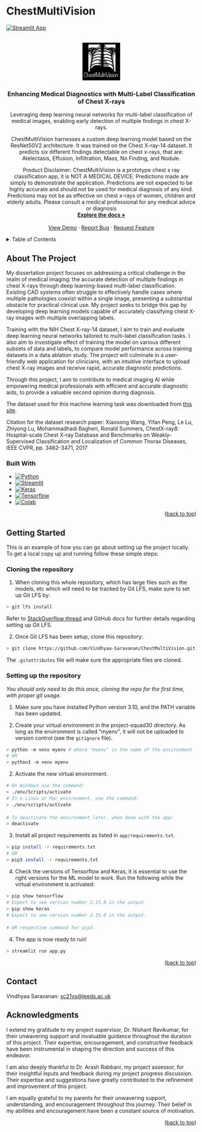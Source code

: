 # ChestMultiVision
[![Streamlit App](https://static.streamlit.io/badges/streamlit_badge_black_white.svg)]([URL_TO_YOUR_APP](https://chestmultivision.streamlit.app/))

<!-- LICENSE FOR THE README TEMPLATE USED FROM https://github.com/othneildrew/Best-README-Template

MIT License

Copyright (c) 2021 Othneil Drew

Permission is hereby granted, free of charge, to any person obtaining a copy
of this software and associated documentation files (the "Software"), to deal
in the Software without restriction, including without limitation the rights
to use, copy, modify, merge, publish, distribute, sublicense, and/or sell
copies of the Software, and to permit persons to whom the Software is
furnished to do so, subject to the following conditions:

The above copyright notice and this permission notice shall be included in all
copies or substantial portions of the Software.

THE SOFTWARE IS PROVIDED "AS IS", WITHOUT WARRANTY OF ANY KIND, EXPRESS OR
IMPLIED, INCLUDING BUT NOT LIMITED TO THE WARRANTIES OF MERCHANTABILITY,
FITNESS FOR A PARTICULAR PURPOSE AND NONINFRINGEMENT. IN NO EVENT SHALL THE
AUTHORS OR COPYRIGHT HOLDERS BE LIABLE FOR ANY CLAIM, DAMAGES OR OTHER
LIABILITY, WHETHER IN AN ACTION OF CONTRACT, TORT OR OTHERWISE, ARISING FROM,
OUT OF OR IN CONNECTION WITH THE SOFTWARE OR THE USE OR OTHER DEALINGS IN THE
SOFTWARE.-->

<!-- Improved compatibility of back to top link: See: https://github.com/othneildrew/Best-README-Template/pull/73 -->
<a name="readme-top"></a>
<!--
*** Thanks for checking out the Best-README-Template. If you have a suggestion
*** that would make this better, please fork the repo and create a pull request
*** or simply open an issue with the tag "enhancement".
*** Don't forget to give the project a star!
*** Thanks again! Now go create something AMAZING! :D
-->


<!-- PROJECT LOGO -->
<br />
<div align="center">
  <a href="https://github.com/Vindhyaa-Saravanan/final-year-project-Vindhyaa-Saravanan">
    <img src="app\logo.jpg" alt="Logo" width="100" height="100">
  </a>

<h3 align="center">Enhancing Medical Diagnostics with Multi-Label Classification of Chest X-rays</h3>

  <p align="center">
    Leveraging deep learning neural networks for multi-label classification of medical images, enabling early detection of multiple findings in chest X-rays.

ChestMultiVision harnesses a custom deep learning model based on the ResNet50V2 architecture. It was trained on the Chest X-ray-14 dataset. It predicts six different findings detectable on chest x-rays, that are: Atelectasis, Effusion, Infiltration, Mass, No Finding, and Nodule.
    
Product Disclaimer: ChestMultiVision is a prototype chest x ray classification app, it is NOT A MEDICAL DEVICE. Predictions made are simply to demonstrate the application. Predictions are not expected to be highly accurate and should not be used for medical diagnosis of any kind. Predictions may not be as effective on chest x-rays of women, children and elderly adults. Please consult a medical professional for any medical advice or diagnosis
    <br />
    <a href="https://github.com/Vindhyaa-Saravanan/final-year-project-Vindhyaa-Saravanan"><strong>Explore the docs »</strong></a>
    <br />
    <br />
    <a href="https://github.com/Vindhyaa-Saravanan/final-year-project-Vindhyaa-Saravanan">View Demo</a>
    ·
    <a href="https://github.com/uol-feps-soc-comp3931-2324-classroom/final-year-project-Vindhyaa-Saravanan/issues">Report Bug</a>
    ·
    <a href="https://github.com/uol-feps-soc-comp3931-2324-classroom/final-year-project-Vindhyaa-Saravanan/issues">Request Feature</a>
  </p>
</div>



<!-- TABLE OF CONTENTS -->
<details>
  <summary>Table of Contents</summary>
  <ol>
    <li>
      <a href="#about-the-project">About The Project</a>
      <ul>
        <li><a href="#built-with">Built With</a></li>
      </ul>
    </li>
    <li>
      <a href="#getting-started">Getting Started</a>
      <ul>
        <li><a href="#prerequisites">Prerequisites</a></li>
        <li><a href="#installation">Installation</a></li>
      </ul>
    </li>
    <li><a href="#contact">Contact</a></li>
    <li><a href="#acknowledgments">Acknowledgments</a></li>
  </ol>
</details>



<!-- ABOUT THE PROJECT -->
## About The Project

My dissertation project focuses on addressing a critical challenge in the realm of medical imaging: the accurate detection of multiple findings in chest X-rays through deep learning-based multi-label classification. Existing CAD systems often struggle to effectively handle cases where multiple pathologies coexist within a single image, presenting a substantial obstacle for practical clinical use. My project seeks to bridge this gap by developing deep learning models capable of accurately classifying chest X-ray images with multiple overlapping labels.

Training with the NIH Chest X-ray-14 dataset, I aim to train and evaluate deep learning neural networks tailored to multi-label classification tasks. I also aim to investigate effect of training the model on various different subsets of data and labels, to compare model performance across training datasets in a data ablation study. The project will culminate in a user-friendly web application for clinicians, with an intuitive interface to upload chest X-ray images and receive rapid, accurate diagnostic predictions.

Through this project, I aim to contribute to medical imaging AI while empowering medical professionals with efficient and accurate diagnostic aids, to provide a valuable second opinion during diagnosis.

The dataset used for this machine learning task was downloaded from <a href="https://nihcc.app.box.com/v/ChestXray-NIHCC">this site</a>.

Citation for the dataset research paper: Xiaosong Wang, Yifan Peng, Le Lu, Zhiyong Lu, Mohammadhadi Bagheri, Ronald Summers, ChestX-ray8: Hospital-scale Chest X-ray Database and Benchmarks on Weakly-Supervised Classification and Localization of Common Thorax Diseases, IEEE CVPR, pp. 3462-3471, 2017

### Built With

* [![Python][Python.com]][Python-url]
* [![Streamlit][Streamlit.com]][Streamlit-url]
* [![Keras][Keras.com]][Keras-url]
* [![Tensorflow][Tensorflow.com]][Tensorflow-url]
* [![Colab][Colab.com]][Colab-url]

<p align="right">(<a href="#readme-top">back to top</a>)</p>


<!-- GETTING STARTED -->
## Getting Started

This is an example of how you can go about setting up the project locally.
To get a local copy up and running follow these simple steps:

### Cloning the repository

1. When cloning this whole repository, which has large files such as the models, etc which will need to be tracked by Git LFS, make sure to set up Git LFS by:

```bash
> git lfs install
```
Refer to [StackOverflow thread](https://example.com) and GitHub docs for further details regarding setting up Git LFS.

2. Once Git LFS has been setup, clone this repository: 
```bash
> git clone https://github.com/Vindhyaa-Saravanan/ChestMultiVision.git
```
The `.gitattributes` file will make sure the appropriate files are cloned.

### Setting up the repository
*You should only need to do this once, cloning the repo for the first time, with proper git usage.*

1. Make sure you have installed Python version 3.10, and the PATH variable has been updated.

2. Create your virtual environment in the project-squad30 directory. As long as the environment is called "myenv", it will not be uploaded to version control (see the `gitignore` file).

```bash
> python -m venv myenv # where "myenv" is the name of the environment
# OR
> python3 -m venv myenv 
```

2. Activate the new virtual environment. 
```bash
# On Windows use the command:
> ./env/Scripts/activate
# In a Linux or Mac environment, use the command:
> ./env/scripts/activate

# To deactivate the environment later, when done with the app:
> deactivate
```

3. Install all project requirements as listed in `app/requirements.txt`.

```bash
> pip install -r requirements.txt
# OR
> pip3 install -r requirements.txt
```

4. Check the versions of Tensorflow and Keras, it is essential to use the right versions for the ML model to work. Run the following while the virtual environment is activated:
```bash
> pip show tensorflow
# Expect to see version number 2.15.0 in the output
> pip show keras
# Expect to see version number 2.15.0 in the output.

# OR respective command for pip3.
```

4. The app is now ready to run! 
```bash
> streamlit run app.py
```

<p align="right">(<a href="#readme-top">back to top</a>)</p>


<!-- CONTACT -->
## Contact

Vindhyaa Saravanan: sc21vs@leeds.ac.uk

<!-- ACKNOWLEDGMENTS -->
## Acknowledgments
I extend my gratitude to my project supervisor, Dr. Nishant Ravikumar, for their unwavering support and invaluable guidance throughout the duration of this project. Their expertise, encouragement, and constructive feedback have been instrumental in shaping the direction and success of this endeavor.

I am also deeply thankful to Dr. Arash Rabbani, my project assessor, for their insightful inputs and feedback during my project progress discussion. Their expertise and suggestions have greatly contributed to the refinement and improvement of this project.

I am equally grateful to my parents for their unwavering support, understanding, and encouragement throughout this journey. Their belief in my abilities and encouragement have been a constant source of motivation.


<p align="right">(<a href="#readme-top">back to top</a>)</p>



<!-- MARKDOWN LINKS & IMAGES -->
<!-- https://www.markdownguide.org/basic-syntax/#reference-style-links -->

[Python.com]: https://img.shields.io/badge/python-3670A0?style=for-the-badge&logo=python&logoColor=ffdd54
[Python-url]: https://python.org
[Keras.com]: https://keras.io/
[Tensorflow.com]: https://www.tensorflow.org/
[Keras-url]:https://img.shields.io/badge/Keras-FF0000?style=for-the-badge&logo=keras&logoColor=white
[Tensorflow-url]:https://img.shields.io/badge/TensorFlow-FF6F00?style=for-the-badge&logo=tensorflow&logoColor=white
[Streamlit.com]: https://streamlit.io/
[Streamlit-url]:https://img.shields.io/badge/Streamlit-FF4B4B?style=for-the-badge&logo=Streamlit&logoColor=white
[colab.com]: https://colab.google/
[colab-url]:https://img.shields.io/badge/Colab-F9AB00?style=for-the-badge&logo=googlecolab&color=525252

